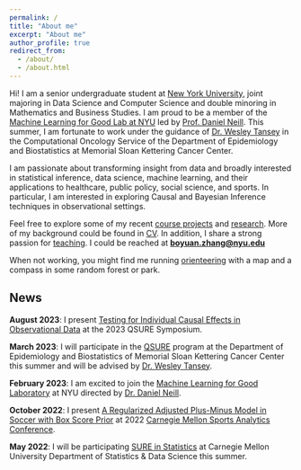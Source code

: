 ```yaml
---
permalink: /
title: "About me"
excerpt: "About me"
author_profile: true
redirect_from: 
  - /about/
  - /about.html
---
```


Hi! I am a senior undergraduate student at [New York University](https://www.nyu.edu/), joint majoring in Data Science and Computer Science and double minoring in Mathematics and Business Studies. 
I am proud to be a member of the [Machine Learning for Good Lab at NYU](https://wp.nyu.edu/ml4good/) led by [Prof. Daniel Neill](http://cs.nyu.edu/~neill). This summer, I am fortunate to work under the guidance of [Dr. Wesley Tansey](https://wesleytansey.com/) in the Computational Oncology Service of the Department of Epidemiology and Biostatistics at Memorial Sloan Kettering Cancer Center.


I am passionate about transforming insight from data and broadly interested in statistical inference, data science, machine learning, and their applications to healthcare, public policy, social science, and sports. 
In particular, I am interested in exploring Causal and Bayesian Inference techniques in observational settings.


Feel free to explore some of my recent [course projects](https://gary-boyuan-zhang.github.io/projects/) and [research](https://gary-boyuan-zhang.github.io/research/).
More of my background could be found in [CV](https://gary-boyuan-zhang.github.io/files/CV.pdf).
In addition, I share a strong passion for [teaching](https://gary-boyuan-zhang.github.io/teaching/).
I could be reached at **boyuan.zhang@nyu.edu**

When not working, you might find me running [orienteering]() with a map and a compass in some random forest or park.

<!---
I am dedicated to pursuing a career in researching and transforming knowledge to address real-world problems and support the development of the community and society.

I am planning to conclude my undergraduate study on December 2023, and 

I could be reached at FIRSTNAME.LASTNAME [at] nyu.edu



## Annoucement


I will apply for PhD programs this fall (for starting in Fall 2024).

I am open to research and collaboration opportunities. Please feel free to reach me at boyuan.zhang [at] nyu.edu
-->


News
------

**August 2023**: 
I present [Testing for Individual Causal Effects in Observational Data]() at the 2023 QSURE Symposium.

**March 2023**:
I will participate in the [QSURE](https://www.mskcc.org/departments/epidemiology-biostatistics/quantitative-sciences-summer-undergraduate-research-experience-qsure) program at the Department of Epidemiology and Biostatistics of Memorial Sloan Kettering Cancer Center this summer and will be advised by [Dr. Wesley Tansey](https://wesleytansey.com/).

**February 2023**:
I am excited to join the [Machine Learning for Good Laboratory](https://wp.nyu.edu/ml4good/) at NYU directed by [Dr. Daniel Neill](http://cs.nyu.edu/~neill).

<!--
**December 2022**:
My submission on [Fingertips Position Estimation of a Robot Hand](https://gary-boyuan-zhang.github.io/portfolio/2022-12-Robot_Hand_Fingertips_Estimation/) project ranked 6/180+ in Intro to ML class!
-->

**October 2022**: 
I present [A Regularized Adjusted Plus-Minus Model in Soccer with Box Score Prior](https://gary-boyuan-zhang.github.io/talks/2022-10-29-CMSAC) at 2022 [Carnegie Mellon Sports Analytics Conference](https://www.stat.cmu.edu/cmsac/conference/2022/).


**May 2022**: 
I will be participating [SURE in Statistics](http://summer.stat.cmu.edu/) at Carnegie Mellon University Department of Statistics & Data Science this summer.

<br />

